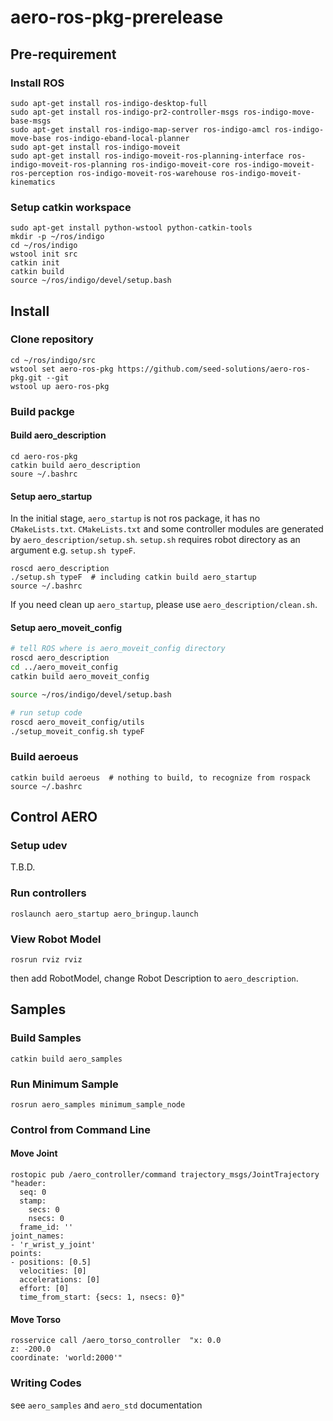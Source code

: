 # aero-ros-pkg-prerelease

## Pre-requirement

### Install ROS

```
sudo apt-get install ros-indigo-desktop-full
sudo apt-get install ros-indigo-pr2-controller-msgs ros-indigo-move-base-msgs
sudo apt-get install ros-indigo-map-server ros-indigo-amcl ros-indigo-move-base ros-indigo-eband-local-planner
sudo apt-get install ros-indigo-moveit
sudo apt-get install ros-indigo-moveit-ros-planning-interface ros-indigo-moveit-ros-planning ros-indigo-moveit-core ros-indigo-moveit-ros-perception ros-indigo-moveit-ros-warehouse ros-indigo-moveit-kinematics
```

### Setup catkin workspace

```
sudo apt-get install python-wstool python-catkin-tools
mkdir -p ~/ros/indigo
cd ~/ros/indigo
wstool init src
catkin init
catkin build
source ~/ros/indigo/devel/setup.bash
```

## Install

### Clone repository

```
cd ~/ros/indigo/src
wstool set aero-ros-pkg https://github.com/seed-solutions/aero-ros-pkg.git --git
wstool up aero-ros-pkg
```

### Build packge

#### Build aero_description

```
cd aero-ros-pkg
catkin build aero_description
soure ~/.bashrc
```

#### Setup aero_startup

In the initial stage, `aero_startup` is not ros package, it has no `CMakeLists.txt`.
`CMakeLists.txt` and some controller modules are generated by `aero_description/setup.sh`.
`setup.sh` requires robot directory as an argument e.g. `setup.sh typeF`.

```
roscd aero_description
./setup.sh typeF  # including catkin build aero_startup
source ~/.bashrc
```

If you need clean up `aero_startup`, please use `aero_description/clean.sh`.

#### Setup aero_moveit_config

```bash
# tell ROS where is aero_moveit_config directory
roscd aero_description
cd ../aero_moveit_config
catkin build aero_moveit_config

source ~/ros/indigo/devel/setup.bash

# run setup code
roscd aero_moveit_config/utils
./setup_moveit_config.sh typeF
```

### Build aeroeus

```
catkin build aeroeus  # nothing to build, to recognize from rospack
source ~/.bashrc
```

## Control AERO

### Setup udev

T.B.D.

### Run controllers

```
roslaunch aero_startup aero_bringup.launch
```

### View Robot Model

```
rosrun rviz rviz
```

then add RobotModel, change Robot Description to `aero_description`.


## Samples

### Build Samples

```
catkin build aero_samples
```

### Run Minimum Sample

```
rosrun aero_samples minimum_sample_node
```

### Control from Command Line

#### Move Joint

```
rostopic pub /aero_controller/command trajectory_msgs/JointTrajectory "header:
  seq: 0
  stamp:
    secs: 0
    nsecs: 0
  frame_id: ''
joint_names:
- 'r_wrist_y_joint'
points:
- positions: [0.5]
  velocities: [0]
  accelerations: [0]
  effort: [0]
  time_from_start: {secs: 1, nsecs: 0}"
```

#### Move Torso

```
rosservice call /aero_torso_controller  "x: 0.0
z: -200.0
coordinate: 'world:2000'"
```

### Writing Codes

see `aero_samples` and `aero_std` documentation
